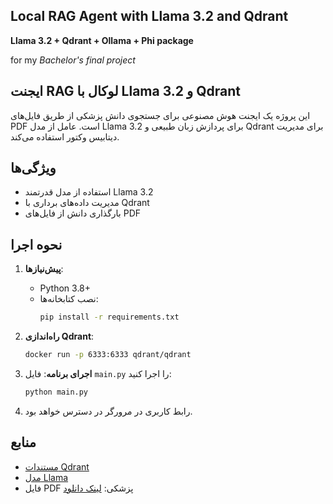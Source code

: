 
## Local RAG Agent with Llama 3.2 and Qdrant


**Llama 3.2 + Qdrant + Ollama + Phi package**

 for my *Bachelor's final project*


## ایجنت RAG لوکال با Llama 3.2 و Qdrant

این پروژه یک ایجنت هوش مصنوعی برای جستجوی دانش پزشکی از طریق فایل‌های PDF است. عامل از مدل Llama 3.2 برای پردازش زبان طبیعی و Qdrant برای مدیریت دیتابیس وکتور استفاده می‌کند.

## ویژگی‌ها
- استفاده از مدل قدرتمند Llama 3.2
- مدیریت داده‌های برداری با Qdrant
- بارگذاری دانش از فایل‌های PDF

## نحوه اجرا

1. **پیش‌نیازها**: 
   - Python 3.8+ 
   - نصب کتابخانه‌ها:
     ```bash
     pip install -r requirements.txt
     ```

2. **راه‌اندازی Qdrant**:
   ```bash
   docker run -p 6333:6333 qdrant/qdrant
   ```

3. **اجرای برنامه**:
   فایل `main.py` را اجرا کنید:
   ```bash
   python main.py
   ```

4. رابط کاربری در مرورگر در دسترس خواهد بود.

## منابع
- [مستندات Qdrant](https://qdrant.tech/documentation/)
- [مدل Llama](https://www.ollama.ai/)
- فایل PDF پزشکی: [لینک دانلود](https://s1cc232ef9981fc8b.jimcontent.com/download/version/1666002108/module/8094728862/name/2022%2C%20CURRENT%20Medical%20Diagnosis%20and%20Treatment-%20Original.pdf)
